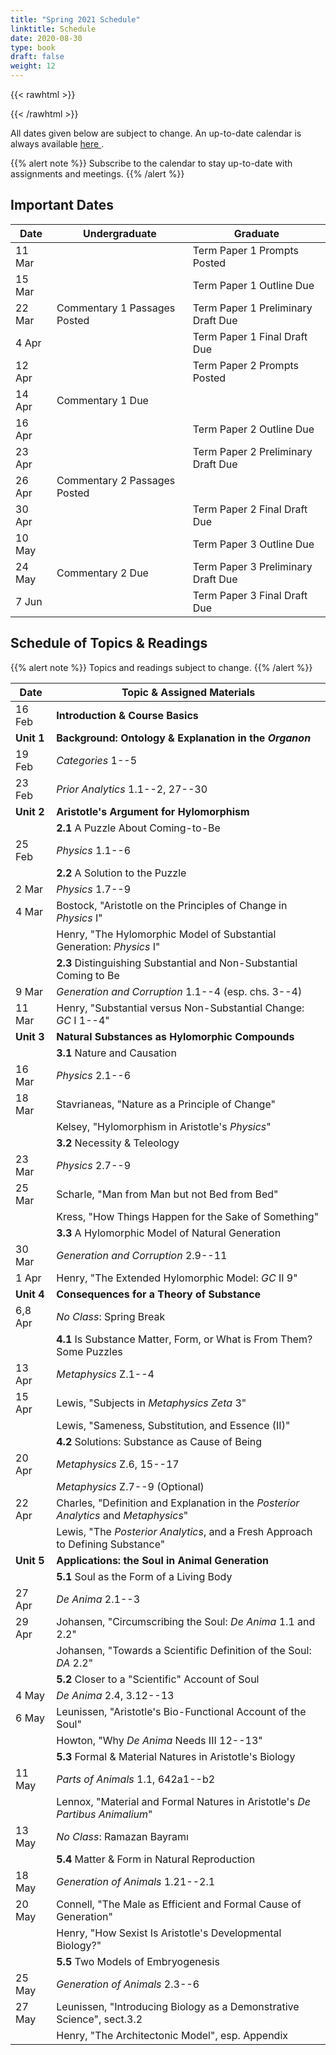 ```yaml
---
title: "Spring 2021 Schedule"
linktitle: Schedule
date: 2020-08-30
type: book
draft: false
weight: 12
---
```


{{< rawhtml >}}
<style>
  a:active,
  a:focus,
  a:hover {
    color: #9b9b9b;
    /* color: #ffdbdc; */
  }
</style>
{{< /rawhtml >}}

All dates given below are subject to change. An up-to-date calendar is always available <a href="https://calendar.google.com/calendar/u/0?cid=Y19vODU4bm1mZzM1Ym1oMzh2NDFhbnQ4cmxyZ0Bncm91cC5jYWxlbmRhci5nb29nbGUuY29t" target="_blank">here <i class="fas fa-external-link-alt"></i></a>. 

{{% alert note %}}
Subscribe to the calendar to stay up-to-date with assignments and meetings.
{{% /alert %}}


## Important Dates

| Date   | Undergraduate                | Graduate                           |
|--------|------------------------------|------------------------------------|
| 11 Mar |                              | Term Paper 1 Prompts Posted        |
| 15 Mar |                              | Term Paper 1 Outline Due           |
| 22 Mar | Commentary 1 Passages Posted | Term Paper 1 Preliminary Draft Due |
| 4 Apr  |                              | Term Paper 1 Final Draft Due       |
| 12 Apr |                              | Term Paper 2 Prompts Posted        |
| 14 Apr | Commentary 1 Due             |                                    |
| 16 Apr |                              | Term Paper 2 Outline Due           |
| 23 Apr |                              | Term Paper 2 Preliminary Draft Due |
| 26 Apr | Commentary 2 Passages Posted |                                    |
| 30 Apr |                              | Term Paper 2 Final Draft Due       |
| 10 May |                              | Term Paper 3 Outline Due           |
| 24 May | Commentary 2 Due             | Term Paper 3 Preliminary Draft Due |
| 7 Jun  |                              | Term Paper 3 Final Draft Due       |

## Schedule of Topics & Readings

{{% alert note %}}
Topics and readings subject to change.
{{% /alert %}}

| Date       | Topic & Assigned Materials                                                                                           |
|------------|----------------------------------------------------------------------------------------------------------------------|
| 16 Feb     | **Introduction & Course Basics**                                                                                     |
| **Unit 1** | **Background: Ontology & Explanation in the _Organon_**                                                              |
| 19 Feb     | <i class="fa fa-book-open"></i> _Categories_ 1--5                                                                    |
| 23 Feb     | <i class="fa fa-book-open"></i> _Prior Analytics_ 1.1--2, 27--30                                                     |
| **Unit 2** | **Aristotle's Argument for Hylomorphism**                                                                            |
|            | **2.1** A Puzzle About Coming-to-Be                                                                                  |
| 25 Feb     | <i class="fa fa-book-open"></i> _Physics_ 1.1--6                                                                     |
|            | **2.2** A Solution to the Puzzle                                                                                     |
| 2 Mar      | <i class="fa fa-book-open"></i> _Physics_ 1.7--9                                                                     |
| 4 Mar      | <i class="fa fa-book-open"></i> Bostock, "Aristotle on the Principles of Change in _Physics_ I"                      |
|            | <i class="fa fa-book-open"></i> Henry, "The Hylomorphic Model of Substantial Generation: _Physics_ I"                |
|            | **2.3** Distinguishing Substantial and Non-Substantial Coming to Be                                                  |
| 9 Mar      | <i class="fa fa-book-open"></i> _Generation and Corruption_ 1.1--4 (esp. chs. 3--4)                                  |
| 11 Mar     | <i class="fa fa-book-open"></i> Henry, "Substantial versus Non-Substantial Change: _GC_ I 1--4"                      |
| **Unit 3** | **Natural Substances as Hylomorphic Compounds**                                                                      |
|            | **3.1** Nature and Causation                                                                                         |
| 16 Mar     | <i class="fa fa-book-open"></i> _Physics_ 2.1--6                                                                     |
| 18 Mar     | <i class="fa fa-book-open"></i> Stavrianeas, "Nature as a Principle of Change"                                       |
|            | <i class="fa fa-book-open"></i> Kelsey, "Hylomorphism in Aristotle's _Physics_"                                      |
|            | **3.2** Necessity & Teleology                                                                                        |
| 23 Mar     | <i class="fa fa-book-open"></i> _Physics_ 2.7--9                                                                     |
| 25 Mar     | <i class="fa fa-book-open"></i> Scharle, "Man from Man but not Bed from Bed"                                         |
|            | <i class="fa fa-book-open"></i> Kress, "How Things Happen for the Sake of Something"                                 |
|            | **3.3** A Hylomorphic Model of Natural Generation                                                                    |
| 30 Mar     | <i class="fa fa-book-open"></i> _Generation and Corruption_ 2.9--11                                                  |
| 1 Apr      | <i class="fa fa-book-open"></i>  Henry, "The Extended Hylomorphic Model: _GC_ II 9"                                  |
| **Unit 4** | **Consequences for a Theory of Substance**                                                                           |
| 6,8 Apr    | _No Class_: Spring Break                                                                                             |
|            | **4.1** Is Substance Matter, Form, or What is From Them? Some Puzzles                                                |
| 13 Apr     | <i class="fa fa-book-open"></i> _Metaphysics_ Z.1--4                                                                 |
| 15 Apr     | <i class="fa fa-book-open"></i> Lewis, "Subjects in _Metaphysics Zeta_ 3"                                            |
|            | <i class="fa fa-book-open"></i> Lewis, "Sameness, Substitution, and Essence (II)"                                    |
|            | **4.2** Solutions: Substance as Cause of Being                                                                       |
| 20 Apr     | <i class="fa fa-book-open"></i> _Metaphysics_ Z.6, 15--17                                                            |
|            | <i class="fa fa-book-open"></i> _Metaphysics_ Z.7--9 (Optional)                                                      |
| 22 Apr     | <i class="fa fa-book-open"></i> Charles, "Definition and Explanation in the _Posterior Analytics_ and _Metaphysics_" |
|            | <i class="fa fa-book-open"></i> Lewis, "The _Posterior Analytics_, and a Fresh Approach to Defining Substance"       |
| **Unit 5** | **Applications: the Soul in Animal Generation**                                                                      |
|            | **5.1** Soul as the Form of a Living Body                                                                            |
| 27 Apr     | <i class="fa fa-book-open"></i> _De Anima_ 2.1--3                                                                    |
| 29 Apr     | <i class="fa fa-book-open"></i> Johansen, "Circumscribing the Soul: _De Anima_ 1.1 and 2.2"                          |
|            | <i class="fa fa-book-open"></i> Johansen, "Towards a Scientific Definition of the Soul: _DA_ 2.2"                    |
|            | **5.2** Closer to a "Scientific" Account of Soul                                                                     |
| 4 May      | <i class="fa fa-book-open"></i> _De Anima_ 2.4, 3.12--13                                                             |
| 6 May      | <i class="fa fa-book-open"></i> Leunissen, "Aristotle's Bio-Functional Account of the Soul"                          |
|            | <i class="fa fa-book-open"></i> Howton, "Why _De Anima_ Needs III 12--13"                                            |
|            | **5.3** Formal & Material Natures in Aristotle's Biology                                                             |
| 11 May     | <i class="fa fa-book-open"></i> _Parts of Animals_ 1.1, 642a1--b2                                                    |
|            | <i class="fa fa-book-open"></i> Lennox, "Material and Formal Natures in Aristotle's _De Partibus Animalium_"         |
| 13 May     | _No Class_: Ramazan Bayramı                                                                                          |
|            | **5.4** Matter & Form in Natural Reproduction                                                                        |
| 18 May     | <i class="fa fa-book-open"></i> _Generation of Animals_ 1.21--2.1                                                    |
| 20 May     | <i class="fa fa-book-open"></i> Connell, "The Male as Efficient and Formal Cause of Generation"                      |
|            | <i class="fa fa-book-open"></i> Henry, "How Sexist Is Aristotle's Developmental Biology?"                            |
|            | **5.5** Two Models of Embryogenesis                                                                                  |
| 25 May     | <i class="fa fa-book-open"></i> _Generation of Animals_ 2.3--6                                                       |
| 27 May     | <i class="fa fa-book-open"></i> Leunissen, "Introducing Biology as a Demonstrative Science", sect.3.2                |
|            | <i class="fa fa-book-open"></i> Henry, "The Architectonic Model", esp. Appendix                                      |

